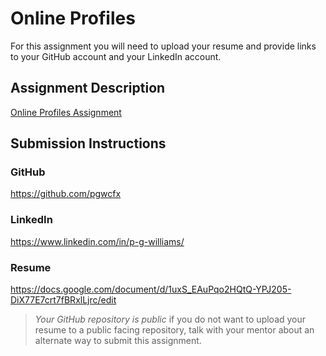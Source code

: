 # Online Profiles
For this assignment you will need to upload your resume and provide links to your GitHub account and your LinkedIn account.

## Assignment Description
[Online Profiles Assignment](https://education.launchcode.org/liftoff/modules/assignments/online-profiles)

## Submission Instructions
 
### GitHub
https://github.com/pgwcfx
 
### LinkedIn
https://www.linkedin.com/in/p-g-williams/

### Resume
https://docs.google.com/document/d/1uxS_EAuPqo2HQtQ-YPJ205-DiX77E7crt7fBRxlLjrc/edit

> *Your GitHub repository is public* if you do not want to upload your resume to a public facing repository, talk with your mentor about an alternate way to submit this assignment.
